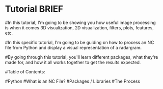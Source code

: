 # Tutorial BRIEF

#In this tutorial, I'm going to be showing you how useful image processing is when it comes 3D visualization, 2D visualization, filters, plots, features, etc.

#In this specific tutorial, I'm going to be guiding on how to process an NC file from Python and display a visual representation of a radargram. 

#By going through this tutorial, you'll learn different packages, what they're made for, and how it all works together to get the results expected. 

#Table of Contents:

#Python 
#What is an NC File?
#Packages / Libraries
#The Process 

